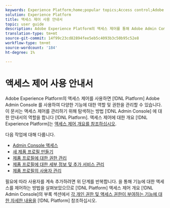 ```yaml
---
keywords: Experience Platform;home;popular topics;Access control;Adobe admin console
solution: Experience Platform
title: 액세스 제어 사용 안내서
topic: user guide
description: Adobe Experience Platform의 액세스 제어를 통해 Adobe Admin Console을 사용하여 다양한 플랫폼 기능에 대한 역할 및 권한을 관리할 수 있습니다. 이 문서는 플랫폼의 액세스 제어를 관리하기 위해 Admin Console을 탐색하는 방법에 대한 지침으로 사용됩니다.
translation-type: tm+mt
source-git-commit: 14f99c23cd82894fee5eb5c4093b3c50b95c52e8
workflow-type: tm+mt
source-wordcount: '184'
ht-degree: 1%

---
```



# 액세스 제어 사용 안내서

Adobe Experience Platform의 액세스 제어를 사용하면 [!DNL Platform] Adobe Admin Console [](https://adminconsole.adobe.com)를 사용하여 다양한 기능에 대한 역할 및 권한을 관리할 수 있습니다. 이 문서는 액세스 제어를 관리하기 위해 탐색하는 방법 [!DNL Admin Console] 에 대한 안내서의 역할을 합니다 [!DNL Platform]. 액세스 제어에 대한 개요 [!DNL Experience Platform]는 [액세스 제어 개요를 참조하십시오](./../home.md).

다음 작업에 대해 다룹니다.

- [Admin Console 액세스](./browse.md)
- [새 제품 프로필 만들기](./create-profile.md)
- [제품 프로필에 대한 권한 관리](./permissions.md)
- [제품 프로필에 대한 세부 정보 및 추가 서비스 관리](./details-and-services.md)
- [제품 프로필의 사용자 관리](./users.md)

필요에 따라 사용자를 계속 추가하려면 위 단계를 반복합니다. 을 통해 기능에 대한 액세스를 제어하는 방법을 살펴보았으므로 [!DNL Platform] 액세스 제어 개요 [!DNL Admin Console]의 부록 섹션에서 [각 개인 권한 및 액세스 권한이 부여하는 기능에 대한 자세한 내용을](../home.md) [!DNL Platform] 참조하십시오.